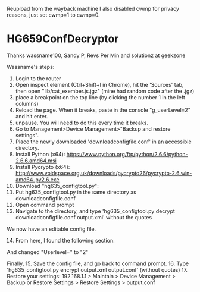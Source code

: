 Reupload from the wayback machine
I also disabled cwmp for privacy reasons, just set cwmp=1 to cwmp=0.

# HG659ConfDecryptor

Thanks wassname100, Sandy P, Revs Per Min and solutionz at geekzone

Wassname's steps:
1. Login to the router
2. Open inspect element (Ctrl+Shift+I in Chrome), hit the 'Sources' tab, then open "lib/cat_exember.js.jgz" (mine had random code after the .jgz)
3. place a breakpoint on the top line (by clicking the number 1 in the left columns)
4. Reload the page. When it breaks, paste in the console "g_userLevel=2" and hit enter.
5. unpause. You will need to do this every time it breaks.
6. Go to Management>Device Management>"Backup and restore settings".
7. Place the newly downloaded 'downloadconfigfile.conf' in an accessible directory.
8. Install Python (x64): https://www.python.org/ftp/python/2.6.6/python-2.6.6.amd64.msi
9. Install Pycrypto (x64): http://www.voidspace.org.uk/downloads/pycrypto26/pycrypto-2.6.win-amd64-py2.6.exe
10.  Download "hg635_configtool.py":
11.  Put hg635_configtool.py in the same directory as downloadconfigfile.conf
12.  Open command prompt
13.  Navigate to the directory, and type 'hg635_configtool.py decrypt downloadconfigfile.conf output.xml' without the quotes

We now have an editable config file.

14.  From here, I found the following section:

<UserInfoInstance InstanceID="2" Username="admin" Userpassword="Ozgo8BYclaAK2X6zNJYepz1zqjFMhsmITvAGAMcsPcqA6uot79n1NnaGkC0Fkq/Widdyl29mxYwY9X2uROW3fGfZwL5HIGyxgEXIuMQxE+U=" Userlevel="1" UserpasswordSource="PPOLwiqNO3lE3enntnka4w==" EnablePasswdPrompt="0" UserpasswdPrompt=""/>

And changed "Userlevel=" to "2"

Finally,
15.  Save the config file, and go back to command prompt.
16.  Type 'hg635_configtool.py encrypt output.xml output.conf' (without quotes)
17.  Restore your settings: 192.168.1.1 > Maintain > Device Management > Backup or Restore Settings > Restore Settings > output.conf

